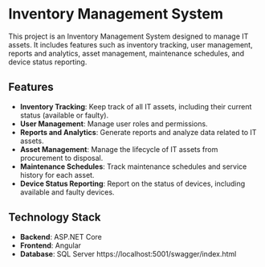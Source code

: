 # Inventory Management System

This project is an Inventory Management System designed to manage IT assets. It includes features such as inventory tracking, user management, reports and analytics, asset management, maintenance schedules, and device status reporting.

## Features

- **Inventory Tracking**: Keep track of all IT assets, including their current status (available or faulty).
- **User Management**: Manage user roles and permissions.
- **Reports and Analytics**: Generate reports and analyze data related to IT assets.
- **Asset Management**: Manage the lifecycle of IT assets from procurement to disposal.
- **Maintenance Schedules**: Track maintenance schedules and service history for each asset.
- **Device Status Reporting**: Report on the status of devices, including available and faulty devices.

## Technology Stack

- **Backend**: ASP.NET Core
- **Frontend**: Angular
- **Database**: SQL Server
https://localhost:5001/swagger/index.html
